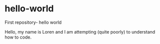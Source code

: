 # hello-world
First repository- hello world

Hello, my name is Loren and I am attempting (quite poorly) to understand how to code. 
